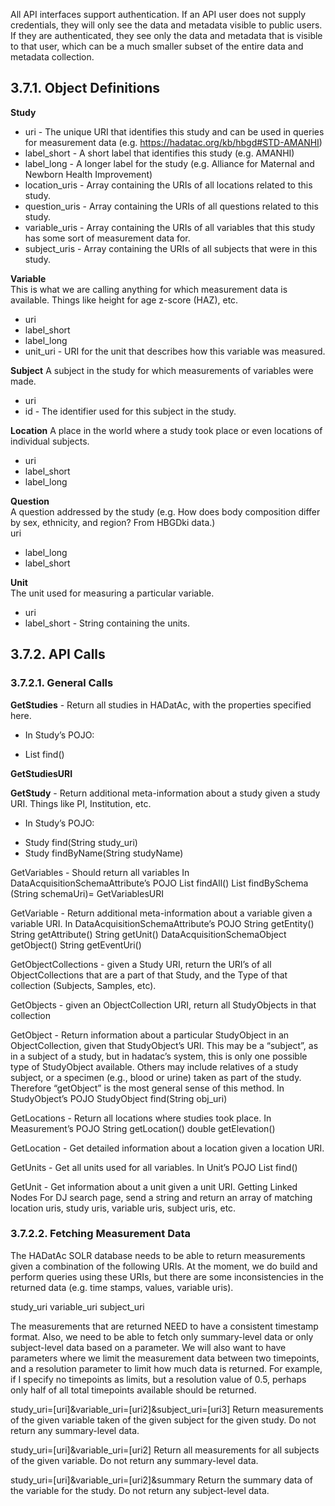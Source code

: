 All API interfaces support authentication. If an API user does not supply credentials, they will only see the data and metadata visible to public users. If they are authenticated, they see only the data and metadata that is visible to that user, which can be a much smaller subset of the entire data and metadata collection.

## 3.7.1. Object Definitions

**Study**  
- uri - The unique URI that identifies this study and can be used in queries for measurement data (e.g. https://hadatac.org/kb/hbgd#STD-AMANHI)  
- label_short - A short label that identifies this study (e.g. AMANHI)  
- label_long - A longer label for the study (e.g. Alliance for Maternal and Newborn Health Improvement)  
- location_uris - Array containing the URIs of all locations related to this study.  
- question_uris - Array containing the URIs of all questions related to this study.  
- variable_uris - Array containing the URIs of all variables that this study has some sort of measurement data for.  
- subject_uris - Array containing the URIs of all subjects that were in this study.  

**Variable**   
This is what we are calling anything for which measurement data is available. Things like height for age z-score (HAZ), etc.
- uri  
- label_short  
- label_long  
- unit_uri - URI for the unit that describes how this variable was measured.  

**Subject**
A subject in the study for which measurements of variables were made.  
- uri  
- id - The identifier used for this subject in the study.  

**Location** 
A place in the world where a study took place or even locations of individual subjects.  
- uri  
- label_short  
- label_long  

**Question**  
A question addressed by the study (e.g. How does body composition differ by sex, ethnicity, and region? From HBGDki data.)  
uri  
- label_long  
- label_short  

**Unit**  
The unit used for measuring a particular variable.  
- uri   
- label_short - String containing the units.  

## 3.7.2. API Calls

### 3.7.2.1. General Calls

**GetStudies** - Return all studies in HADatAc, with the properties specified here.
- In Study’s POJO: 
* List<Study> find()

**GetStudiesURI**

**GetStudy** - Return additional meta-information about a study given a study URI. Things like PI, Institution, etc.
- In Study’s POJO: 
* Study find(String study_uri)
* Study findByName(String studyName)

GetVariables - Should return all variables
In DataAcquisitionSchemaAttribute’s POJO
List<DataAcquisitionSchema> findAll()
List<DataAcquisitionSchemaAttribute> findBySchema (String schemaUri)=
GetVariablesURI

GetVariable - Return additional meta-information about a variable given a variable URI.
In DataAcquisitionSchemaAttribute’s POJO
String getEntity()
String getAttribute()
String getUnit()
DataAcquisitionSchemaObject getObject()
String getEventUri()

GetObjectCollections - given a Study URI, return the URI’s of all ObjectCollections that are a part of that Study, and the Type of that collection (Subjects, Samples, etc).

GetObjects - given an ObjectCollection URI, return all StudyObjects in that collection

GetObject - Return information about a particular StudyObject in an ObjectCollection, given that StudyObject’s URI. This may be a “subject”, as in a subject of a study, but in hadatac’s system, this is only one possible type of StudyObject available. Others may include relatives of a study subject, or a specimen (e.g., blood or urine) taken as part of the study. Therefore “getObject” is the most general sense of this method.
In StudyObject’s POJO
StudyObject find(String obj_uri)

GetLocations - Return all locations where studies took place.
In Measurement’s POJO
String getLocation()
double getElevation()

GetLocation - Get detailed information about a location given a location URI.

GetUnits - Get all units used for all variables.
In Unit’s POJO
List<Unit> find()

GetUnit - Get information about a unit given a unit URI.
Getting Linked Nodes
For DJ search page, send a string and return an array of matching location uris, study uris, variable uris, subject uris, etc.

### 3.7.2.2. Fetching Measurement Data

The HADatAc SOLR database needs to be able to return measurements given a combination of the following URIs. At the moment, we do build and perform queries using these URIs, but there are some inconsistencies in the returned data (e.g. time stamps, values, variable uris).

study_uri
variable_uri
subject_uri

The measurements that are returned NEED to have a consistent timestamp format. Also, we need to be able to fetch only summary-level data or only subject-level data based on a parameter. We will also want to have parameters where we limit the measurement data between two timepoints, and a resolution parameter to limit how much data is returned. For example, if I specify no timepoints as limits, but a resolution value of 0.5, perhaps only half of all total timepoints available should be returned.

study_uri=[uri]&variable_uri=[uri2]&subject_uri=[uri3]
Return measurements of the given variable taken of the given subject for the given study. Do not return any summary-level data.

study_uri=[uri]&variable_uri=[uri2]
Return all measurements for all subjects of the given variable. Do not return any summary-level data.

study_uri=[uri]&variable_uri=[uri2]&summary
Return the summary data of the variable for the study. Do not return any subject-level data.
